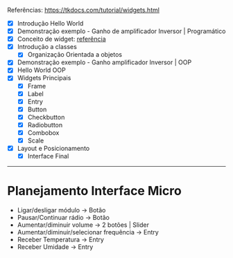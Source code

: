 Referências: https://tkdocs.com/tutorial/widgets.html

- [x] Introdução Hello World
- [x] Demonstração exemplo - Ganho de amplificador Inversor | Programático
- [x] Conceito de widget: [referência](https://tkdocs.com/tutorial/concepts.html)
- [x] Introdução a classes
	- [x] Organização Orientada a objetos
- [x] Demonstração exemplo - Ganho amplificador Inversor | OOP
- [x] Hello World OOP
- [x] Widgets Principais
	- [x] Frame
	- [x] Label
	- [x] Entry
	- [x] Button
	- [x] Checkbutton
	- [x] Radiobutton
	- [x] Combobox
	- [x] Scale
- [x] Layout e Posicionamento
	- [x] Interface Final

---

# Planejamento Interface Micro

- Ligar/desligar módulo → Botão
- Pausar/Continuar rádio → Botão
- Aumentar/diminuir volume → 2 botões | Slider
- Aumentar/diminuir/selecionar frequência → Entry
- Receber Temperatura → Entry
- Receber Umidade → Entry